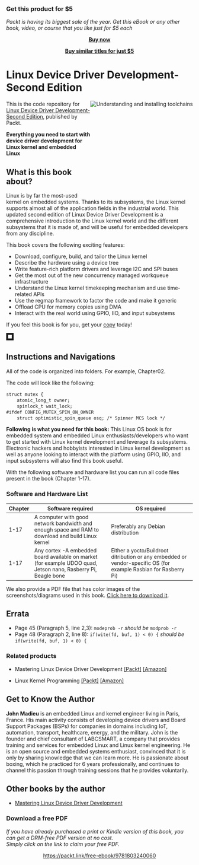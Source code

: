 
### Get this product for $5

<i>Packt is having its biggest sale of the year. Get this eBook or any other book, video, or course that you like just for $5 each</i>


<b><p align='center'>[Buy now](https://packt.link/9781803240060)</p></b>


<b><p align='center'>[Buy similar titles for just $5](https://subscription.packtpub.com/search)</p></b>


# Linux Device Driver Development-Second Edition

<a href="https://www.packtpub.com/product/linux-device-driver-development-second-edition/9781803240060?utm_source=github&utm_medium=repository&utm_campaign=9781803240060"><img src="https://static.packt-cdn.com/products/9781803240060/cover/smaller" alt="Understanding and installing toolchains" height="256px" align="right"></a>

This is the code repository for [Linux Device Driver Development-Second Edition](https://www.packtpub.com/product/linux-device-driver-development-second-edition/9781803240060?utm_source=github&utm_medium=repository&utm_campaign=9781803240060), published by Packt.

**Everything you need to start with device driver development for Linux kernel and embedded Linux**

## What is this book about?
Linux is by far the most-used kernel on embedded systems. Thanks to its subsystems, the Linux kernel supports almost all of the application fields in the industrial world. This updated second edition of Linux Device Driver Development is a comprehensive introduction to the Linux kernel world and the different subsystems that it is made of, and will be useful for embedded developers from any discipline. 

This book covers the following exciting features:
* Download, configure, build, and tailor the Linux kernel
* Describe the hardware using a device tree
* Write feature-rich platform drivers and leverage I2C and SPI buses
* Get the most out of the new concurrency managed workqueue infrastructure
* Understand the Linux kernel timekeeping mechanism and use time-related APIs
* Use the regmap framework to factor the code and make it generic
* Offload CPU for memory copies using DMA
* Interact with the real world using GPIO, IIO, and input subsystems

If you feel this book is for you, get your [copy](https://www.amazon.com/dp/1803240067) today!

<a href="https://www.packtpub.com/?utm_source=github&utm_medium=banner&utm_campaign=GitHubBanner"><img src="https://raw.githubusercontent.com/PacktPublishing/GitHub/master/GitHub.png" 
alt="https://www.packtpub.com/" border="5" /></a>

## Instructions and Navigations
All of the code is organized into folders. For example, Chapter02.

The code will look like the following:
```
struct mutex {
	atomic_long_t owner;
	spinlock_t wait_lock;
#ifdef CONFIG_MUTEX_SPIN_ON_OWNER
	struct optimistic_spin_queue osq; /* Spinner MCS lock */
```

**Following is what you need for this book:**
This Linux OS book is for embedded system and embedded Linux enthusiasts/developers who want to get started with Linux kernel development and leverage its subsystems. Electronic hackers and hobbyists interested in Linux kernel development as well as anyone looking to interact with the platform using GPIO, IIO, and input subsystems will also find this book useful.

With the following software and hardware list you can run all code files present in the book (Chapter 1-17).
### Software and Hardware List
| Chapter | Software required | OS required |
| -------- | ------------------------------------ | ----------------------------------- |
| 1-17 | A computer with good network bandwidth and enough space and RAM to download and build Linux kernel | Preferably any Debian distribution |
| 1-17 | Any cortex -A embedded board available on market (for example UDOO quad, Jetson nano, Rasberry Pi, Beagle bone  | Either a yocto/Buildroot ditribution or any embedded or vendor-specific OS (for example Rasbian for Rasberry Pi) |

We also provide a PDF file that has color images of the screenshots/diagrams used in this book. [Click here to download it](https://static.packt-cdn.com/downloads/9781803240060_ColorImages.pdf).

## Errata

* Page 45 (Paragraph 5, line 2,3): `modeprob -r`  _should be_ `modprob -r`
* Page 48 (Paragraph 2, line 8): `if(wite(fd, buf, 1) < 0) {`  _should be_ `if(write(fd, buf, 1) < 0) {`

### Related products
* Mastering Linux Device Driver Development [[Packt]](https://www.packtpub.com/product/mastering-linux-device-driver-development/9781789342048?utm_source=github&utm_medium=repository&utm_campaign=9781789342048) [[Amazon]](https://www.amazon.com/dp/1785280007)

* Linux Kernel Programming [[Packt]](https://www.packtpub.com/product/linux-kernel-programming/9781789953435?utm_source=github&utm_medium=repository&utm_campaign=9781789953435) [[Amazon]](https://www.amazon.com/dp/178995343X)

## Get to Know the Author
**John Madieu**
is an embedded Linux and kernel engineer living in Paris, France. His main activity consists of developing device drivers and Board Support Packages (BSPs) for companies in domains including IoT, automation, transport, healthcare, energy, and the military. John is the founder and chief consultant of LABCSMART, a company that provides training and services for embedded Linux and Linux kernel engineering. He is an open source and embedded systems enthusiast, convinced that it is only by sharing knowledge that we can learn more. He is passionate about boxing, which he practiced for 6 years professionally, and continues to channel this passion through training sessions that he provides voluntarily.

## Other books by the author
* [Mastering Linux Device Driver Development](https://www.packtpub.com/product/mastering-linux-device-driver-development/9781789342048?utm_source=github&utm_medium=repository&utm_campaign=9781789342048)
### Download a free PDF

 <i>If you have already purchased a print or Kindle version of this book, you can get a DRM-free PDF version at no cost.<br>Simply click on the link to claim your free PDF.</i>
<p align="center"> <a href="https://packt.link/free-ebook/9781803240060">https://packt.link/free-ebook/9781803240060 </a> </p>
